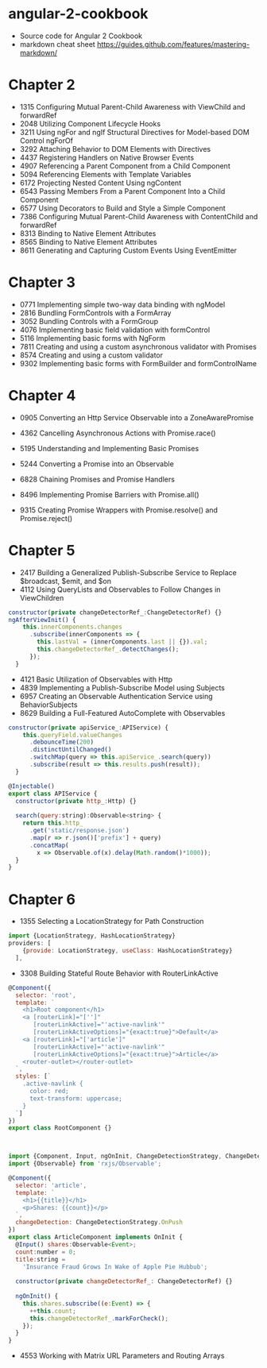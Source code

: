 # angular-2-cookbook
* Source code for Angular 2 Cookbook
* markdown cheat sheet https://guides.github.com/features/mastering-markdown/
# Chapter 2 
* 1315 Configuring Mutual Parent-Child Awareness with ViewChild and forwardRef
* 2048 Utilizing Component Lifecycle Hooks
* 3211 Using ngFor and ngIf Structural Directives for Model-based DOM Control ngForOf
* 3292 Attaching Behavior to DOM Elements with Directives
* 4437 Registering Handlers on Native Browser Events
* 4907 Referencing a Parent Component from a Child Component
* 5094 Referencing Elements with Template Variables
* 6172 Projecting Nested Content Using ngContent 
* 6543	Passing Members From a Parent Component Into a Child Component
* 6577	Using Decorators to Build and Style a Simple Component
* 7386	Configuring Mutual Parent-Child Awareness with ContentChild and forwardRef
* 8313	Binding to Native Element Attributes
* 8565	Binding to Native Element Attributes
* 8611 Generating and Capturing Custom Events Using EventEmitter

# Chapter 3
* 0771 Implementing simple two-way data binding with ngModel
* 2816 Bundling FormControls with a FormArray
* 3052 Bundling Controls with a FormGroup
* 4076 Implementing basic field validation with formControl
* 5116 Implementing basic forms with NgForm
* 7811 Creating and using a custom asynchronous validator with Promises
* 8574 Creating and using a custom validator
* 9302 Implementing basic forms with FormBuilder and formControlName

# Chapter 4
* 0905 Converting an Http Service Observable into a ZoneAwarePromise

* 4362 Cancelling Asynchronous Actions with Promise.race()
* 5195 Understanding and Implementing Basic Promises
* 5244 Converting a Promise into an Observable
* 6828 Chaining Promises and Promise Handlers
* 8496 Implementing Promise Barriers with Promise.all()
* 9315 Creating Promise Wrappers with Promise.resolve() and Promise.reject()

# Chapter 5
* 2417 Building a Generalized Publish-Subscribe Service to Replace $broadcast, $emit, and $on
* 4112 Using QueryLists and Observables to Follow Changes in ViewChildren
  
```javascript
constructor(private changeDetectorRef_:ChangeDetectorRef) {}
ngAfterViewInit() {
    this.innerComponents.changes
      .subscribe(innerComponents => {
        this.lastVal = (innerComponents.last || {}).val;
        this.changeDetectorRef_.detectChanges();
      });
  }

```
* 4121 Basic Utilization of Observables with Http
* 4839 Implementing a Publish-Subscribe Model using Subjects
* 6957 Creating an Observable Authentication Service using BehaviorSubjects
* 8629 Building a Full-Featured AutoComplete with Observables
```javascript
constructor(private apiService_:APIService) {
    this.queryField.valueChanges
      .debounceTime(200)
      .distinctUntilChanged()
      .switchMap(query => this.apiService_.search(query))
      .subscribe(result => this.results.push(result));
  }

@Injectable()
export class APIService {
  constructor(private http_:Http) {}
  
  search(query:string):Observable<string> {
    return this.http_
      .get('static/response.json')
      .map(r => r.json()['prefix'] + query)
      .concatMap(
        x => Observable.of(x).delay(Math.random()*1000));
  }
}
```

# Chapter 6
* 1355 Selecting a LocationStrategy for Path Construction
```javascript
import {LocationStrategy, HashLocationStrategy} 
providers: [
    {provide: LocationStrategy, useClass: HashLocationStrategy}
  ],

```

* 3308 Building Stateful Route Behavior with RouterLinkActive
```javascript
@Component({
  selector: 'root',
  template: `
    <h1>Root component</h1>
    <a [routerLink]="['']"
       [routerLinkActive]="'active-navlink'"
       [routerLinkActiveOptions]="{exact:true}">Default</a>
    <a [routerLink]="['article']"
       [routerLinkActive]="'active-navlink'"
       [routerLinkActiveOptions]="{exact:true}">Article</a>
    <router-outlet></router-outlet>
  `,
  styles: [`
    .active-navlink {
      color: red; 
      text-transform: uppercase;
    }
  `]
})
export class RootComponent {}



import {Component, Input, ngOnInit, ChangeDetectionStrategy, ChangeDetectorRef} from '@angular/core';
import {Observable} from 'rxjs/Observable';

@Component({
  selector: 'article',
  template: `
    <h1>{{title}}</h1>
    <p>Shares: {{count}}</p>
  `,
  changeDetection: ChangeDetectionStrategy.OnPush
})
export class ArticleComponent implements OnInit {
  @Input() shares:Observable<Event>;
  count:number = 0;
  title:string = 
    'Insurance Fraud Grows In Wake of Apple Pie Hubbub';
    
  constructor(private changeDetectorRef_: ChangeDetectorRef) {}
    
  ngOnInit() {
    this.shares.subscribe((e:Event) => {
      ++this.count;
      this.changeDetectorRef_.markForCheck();  
    });
  }
}

```
* 4553 Working with Matrix URL Parameters and Routing Arrays

